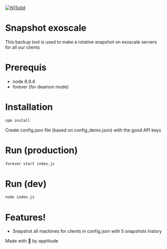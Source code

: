 [![N|Solid](https://avatars2.githubusercontent.com/u/6224717?s=200&v=4)](https://apptitude.ch)

# Snapshot exoscale
This backup tool is used to make a rotative snapshot on exoscale servers for all our clients
# Prerequis
- node 8.9.4
- forever (for deamon mode)
# Installation
```sh
npm install
```
Create config.json file (based on config_demo.json) with the good API keys
# Run (production)
```sh
forever start index.js
```
# Run (dev)
```sh
node index.js
```

# Features!
  - Snapshot all machines for clients in config.json with 5 snapshots history


Made with 🖤 by apptitude
